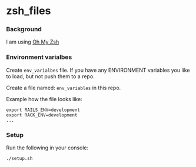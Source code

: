 # zsh_files

### Background

I am using [Oh My Zsh](https://github.com/robbyrussell/oh-my-zsh)

### Environment varialbes

Create `env_varialbes` file. If you have any ENVIRONMENT variables you like to
load, but not push them to a repo.

Create a file named: `env_variables` in this repo.

Example how the file looks like:
```shell
export RAILS_ENV=development
export RACK_ENV=development
...
```

### Setup

Run the following in your console:
```shell
./setup.sh
```
